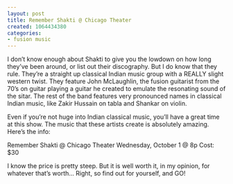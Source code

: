 ```yaml
---
layout: post
title: Remember Shakti @ Chicago Theater
created: 1064434380
categories:
- fusion music
---
```

I don’t know enough about Shakti to give you the lowdown on how long they’ve been around, or list out their discography. But I do know that they rule. They’re a straight up classical Indian music group with a REALLY slight western twist. They feature John McLaughlin, the fusion guitarist from the 70’s on guitar playing a guitar he created to emulate the resonating sound of the sitar. The rest of the band features very pronounced names in classical Indian music, like Zakir Hussain on tabla and Shankar on violin.

Even if you’re not huge into Indian classical music, you’ll have a great time at this show. The music that these artists create is absolutely amazing. Here’s the info:

Remember Shakti @ Chicago Theater Wednesday, October 1 @ 8p Cost: $30

I know the price is pretty steep. But it is well worth it, in my opinion, for whatever that’s worth… Right, so find out for yourself, and GO! 
